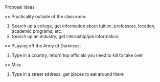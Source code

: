 Proposal Ideas

== Practicality outside of the classroom: 
1. Search up a college, get information about tuition, professors, location, academic programs, etc. 
2. Search up an industry, get internship/job information

== PLaying off the Army of Darkness:
1. Type in a country, return top officials you need to kill to take over

== Misc
1. Type in a street address, get places to eat around there
